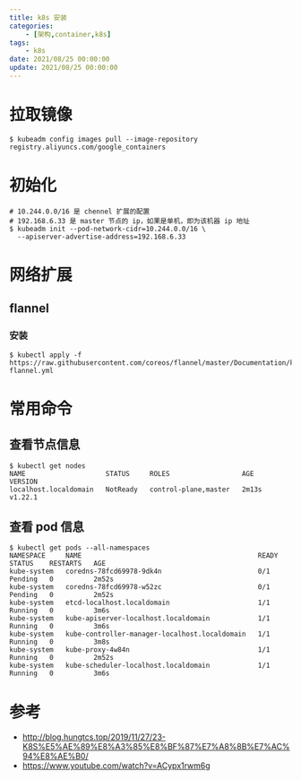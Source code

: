 ```yaml
---
title: k8s 安装
categories: 
	- [架构,container,k8s]
tags:
	- k8s
date: 2021/08/25 00:00:00
update: 2021/08/25 00:00:00
---
```


# 拉取镜像

```shell
$ kubeadm config images pull --image-repository registry.aliyuncs.com/google_containers
```

# 初始化

```shell
# 10.244.0.0/16 是 chennel 扩展的配置
# 192.168.6.33 是 master 节点的 ip，如果是单机，即为该机器 ip 地址
$ kubeadm init --pod-network-cidr=10.244.0.0/16 \
  --apiserver-advertise-address=192.168.6.33
```

# 网络扩展

## flannel

### 安装

```shell
$ kubectl apply -f https://raw.githubusercontent.com/coreos/flannel/master/Documentation/kube-flannel.yml
```

# 常用命令

## 查看节点信息

```shell
$ kubectl get nodes
NAME                    STATUS     ROLES                  AGE     VERSION
localhost.localdomain   NotReady   control-plane,master   2m13s   v1.22.1
```

## 查看 pod 信息

```shell
$ kubectl get pods --all-namespaces
NAMESPACE     NAME                                            READY   STATUS    RESTARTS   AGE
kube-system   coredns-78fcd69978-9dk4n                        0/1     Pending   0          2m52s
kube-system   coredns-78fcd69978-w52zc                        0/1     Pending   0          2m52s
kube-system   etcd-localhost.localdomain                      1/1     Running   0          3m6s
kube-system   kube-apiserver-localhost.localdomain            1/1     Running   0          3m6s
kube-system   kube-controller-manager-localhost.localdomain   1/1     Running   0          3m8s
kube-system   kube-proxy-4w84n                                1/1     Running   0          2m52s
kube-system   kube-scheduler-localhost.localdomain            1/1     Running   0          3m6s
```

# 参考

- http://blog.hungtcs.top/2019/11/27/23-K8S%E5%AE%89%E8%A3%85%E8%BF%87%E7%A8%8B%E7%AC%94%E8%AE%B0/
- https://www.youtube.com/watch?v=ACypx1rwm6g
